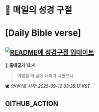 # 🙏 매일의 성경 구절
# [Daily Bible verse]
## [![README에 성경구절 업데이트](https://github.com/DONGSUKA/first_test/actions/workflows/update-readme-bible.yml/badge.svg)](https://github.com/DONGSUKA/first_test/actions/workflows/update-readme-bible.yml)
<!-- START_BIBLE_VERSE -->
📖 **출애굽기 13:4**
> 아빕월 이 날에 너희가 나왔으니

🕊️ _업데이트 시각: 2025-09-12 03:35:17 KST_
  <!-- END_BIBLE_VERSE -->
## GITHUB_ACTION
